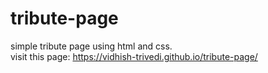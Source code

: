 # tribute-page
simple tribute page using html and css.\
visit this page: https://vidhish-trivedi.github.io/tribute-page/
